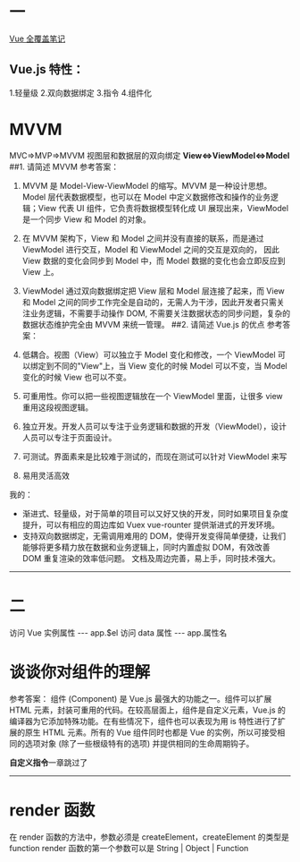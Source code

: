 # 一

[Vue 全覆盖笔记](https://xiedaimala.com/tasks/e7d37034-39a9-4652-a011-c53bdbac2b9f/text_tutorials/d34d6f7f-b390-45ca-a7b2-b49a368be31a)

## Vue.js 特性：

1.轻量级 2.双向数据绑定 3.指令 4.组件化

# MVVM

MVC=>MVP=>MVVM
视图层和数据层的双向绑定
**View<=>ViewModel<=>Model**
##1. 请简述 MVVM
参考答案：

1. MVVM 是 Model-View-ViewModel 的缩写。MVVM 是一种设计思想。Model 层代表数据模型，也可以在 Model 中定义数据修改和操作的业务逻辑；View 代表 UI 组件，它负责将数据模型转化成 UI 展现出来，ViewModel 是一个同步 View 和 Model 的对象。

2. 在 MVVM 架构下，View 和 Model 之间并没有直接的联系，而是通过 ViewModel 进行交互，Model 和 ViewModel 之间的交互是双向的， 因此 View 数据的变化会同步到 Model 中，而 Model 数据的变化也会立即反应到 View 上。

3. ViewModel 通过双向数据绑定把 View 层和 Model 层连接了起来，而 View 和 Model 之间的同步工作完全是自动的，无需人为干涉，因此开发者只需关注业务逻辑，不需要手动操作 DOM, 不需要关注数据状态的同步问题，复杂的数据状态维护完全由 MVVM 来统一管理。
   ##2. 请简述 Vue.js 的优点
   参考答案：
4. 低耦合。视图（View）可以独立于 Model 变化和修改，一个 ViewModel 可以绑定到不同的"View"上，当 View 变化的时候 Model 可以不变，当 Model 变化的时候 View 也可以不变。
5. 可重用性。你可以把一些视图逻辑放在一个 ViewModel 里面，让很多 view 重用这段视图逻辑。
6. 独立开发。开发人员可以专注于业务逻辑和数据的开发（ViewModel），设计人员可以专注于页面设计。
7. 可测试。界面素来是比较难于测试的，而现在测试可以针对 ViewModel 来写
8. 易用灵活高效

我的：

- 渐进式、轻量级，对于简单的项目可以又好又快的开发，同时如果项目复杂度提升，可以有相应的周边库如 Vuex vue-rounter 提供渐进式的开发环境。
- 支持双向数据绑定，无需调用难用的 DOM，使得开发变得简单便捷，让我们能够将更多精力放在数据和业务逻辑上，同时内置虚拟 DOM，有效改善 DOM 重复渲染的效率低问题。
  文档及周边完善，易上手，同时技术强大。

---

# 二

访问 Vue 实例属性 --- app.\$el
访问 data 属性 --- app.属性名

# 谈谈你对组件的理解

参考答案：
组件 (Component) 是 Vue.js 最强大的功能之一。组件可以扩展 HTML 元素，封装可重用的代码。在较高层面上，组件是自定义元素，Vue.js 的编译器为它添加特殊功能。在有些情况下，组件也可以表现为用 is 特性进行了扩展的原生 HTML 元素。所有的 Vue 组件同时也都是 Vue 的实例，所以可接受相同的选项对象 (除了一些根级特有的选项) 并提供相同的生命周期钩子。

**自定义指令**一章跳过了

---

# render 函数

在 render 函数的方法中，参数必须是 createElement，createElement 的类型是 function render 函数的第一个参数可以是 String | Object | Function
